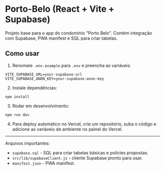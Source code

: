 # Porto-Belo (React + Vite + Supabase)

Projeto base para o app do condomínio "Porto Belo". Contém integração com Supabase, PWA manifest e SQL para criar tabelas.

## Como usar

1. Renomeie `.env.example` para `.env` e preencha as variáveis:
```
VITE_SUPABASE_URL=your-supabase-url
VITE_SUPABASE_ANON_KEY=your-supabase-anon-key
```

2. Instale dependências:
```
npm install
```

3. Rodar em desenvolvimento:
```
npm run dev
```

4. Para deploy automático no Vercel, crie um repositório, suba o código e adicione as variáveis de ambiente no painel do Vercel.

---
Arquivos importantes:
- `supabase.sql` - SQL para criar tabelas básicas e policies propostas.
- `src/lib/supabaseClient.js` - cliente Supabase pronto para usar.
- `manifest.json` - PWA manifest.
